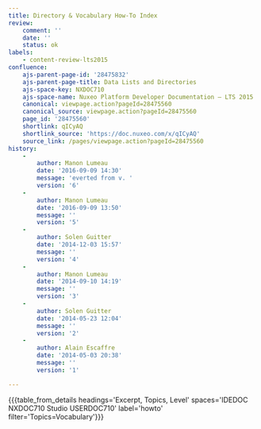 ```yaml
---
title: Directory & Vocabulary How-To Index
review:
    comment: ''
    date: ''
    status: ok
labels:
    - content-review-lts2015
confluence:
    ajs-parent-page-id: '28475832'
    ajs-parent-page-title: Data Lists and Directories
    ajs-space-key: NXDOC710
    ajs-space-name: Nuxeo Platform Developer Documentation — LTS 2015
    canonical: viewpage.action?pageId=28475560
    canonical_source: viewpage.action?pageId=28475560
    page_id: '28475560'
    shortlink: qICyAQ
    shortlink_source: 'https://doc.nuxeo.com/x/qICyAQ'
    source_link: /pages/viewpage.action?pageId=28475560
history:
    - 
        author: Manon Lumeau
        date: '2016-09-09 14:30'
        message: 'everted from v. '
        version: '6'
    - 
        author: Manon Lumeau
        date: '2016-09-09 13:50'
        message: ''
        version: '5'
    - 
        author: Solen Guitter
        date: '2014-12-03 15:57'
        message: ''
        version: '4'
    - 
        author: Manon Lumeau
        date: '2014-09-10 14:19'
        message: ''
        version: '3'
    - 
        author: Solen Guitter
        date: '2014-05-23 12:04'
        message: ''
        version: '2'
    - 
        author: Alain Escaffre
        date: '2014-05-03 20:38'
        message: ''
        version: '1'

---
```

{{{table_from_details headings='Excerpt, Topics, Level' spaces='IDEDOC NXDOC710 Studio USERDOC710' label='howto' filter='Topics=Vocabulary'}}}